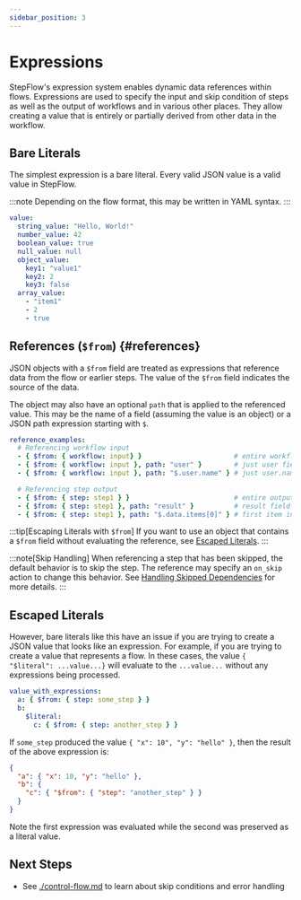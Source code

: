 ```yaml
---
sidebar_position: 3
---
```


# Expressions

StepFlow's expression system enables dynamic data references within flows.
Expressions are used to specify the input and skip condition of steps as well as the output of workflows and in various other places.
They allow creating a value that is entirely or partially derived from other data in the workflow.

## Bare Literals

The simplest expression is a bare literal.
Every valid JSON value is a valid value in StepFlow.

:::note
Depending on the flow format, this may be written in YAML syntax.
:::

```yaml
value:
  string_value: "Hello, World!"
  number_value: 42
  boolean_value: true
  null_value: null
  object_value:
    key1: "value1"
    key2: 2
    key3: false
  array_value:
    - "item1"
    - 2
    - true
```

## References (`$from`) {#references}

JSON objects with a `$from` field are treated as expressions that reference data from the flow or earlier steps.
The value of the `$from` field indicates the source of the data.

The object may also have an optional `path` that is applied to the referenced value.
This may be the name of a field (assuming the value is an object) or a JSON path expression starting with `$`.

```yaml
reference_examples:
  # Referencing workflow input
  - { $from: { workflow: input} }                       # entire workflow input
  - { $from: { workflow: input }, path: "user" }        # just user field
  - { $from: { workflow: input }, path: "$.user.name" } # just user.name field

  # Referencing step output
  - { $from: { step: step1 } }                          # entire output of step1
  - { $from: { step: step1 }, path: "result" }          # result field of step1 output
  - { $from: { step: step1 }, path: "$.data.items[0]" } # first item in data.items array
```

:::tip[Escaping Literals with `$from`]
If you want to use an object that contains a `$from` field without evaluating the reference, see [Escaped Literals](#escaped-literals).
:::

:::note[Skip Handling]
When referencing a step that has been skipped, the default behavior is to skip the step.
The reference may specify an `on_skip` action to change this behavior.
See [Handling Skipped Dependencies](./control-flow.md#handling-skipped-dependencies) for more details.
:::

## Escaped Literals

However, bare literals like this have an issue if you are trying to create a JSON value that looks like an expression.
For example, if you are trying to create a value that represents a flow.
In these cases, the value `{ "$literal": ...value...}` will evaluate to the `...value...` without any expressions being processed.

```yaml
value_with_expressions:
  a: { $from: { step: some_step } }
  b:
    $literal:
      c: { $from: { step: another_step } }
```

If `some_step` produced the value `{ "x": 10", "y": "hello" }`, then the result of the above expression is:

```json
{
  "a": { "x": 10, "y": "hello" },
  "b": {
    "c": { "$from": { "step": "another_step" } }
  }
}
```

Note the first expression was evaluated while the second was preserved as a literal value.

## Next Steps

- See [./control-flow.md](./control-flow.md) to learn about skip conditions and error handling
